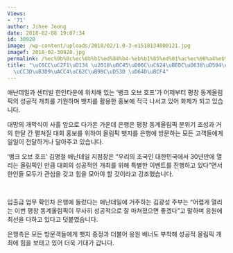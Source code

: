 ```yaml
---
Views:
- '71'
author: Jihee Jeong
date: 2018-02-08 19:07:34
id: 30920
image: /wp-content/uploads/2018/02/1.0-3-e1518134800121.jpg
imagef: 2018-02-30920.jpg
permalink: /%ec%9b%8c%ec%8b%b1%ed%84%b4-%eb%b1%85%ed%81%ac%ec%98%a4%eb%b8%8c%ed%98%b8%ed%94%84-%ed%8f%89%ec%b0%bd%eb%8f%99%ea%b3%84%ec%98%ac%eb%a6%bc%ed%94%bd-%ed%99%8d%eb%b3%b4/
title: "\uC6CC\uC2F1\uD134 \u2018\uBC45\uD06C\uC624\uBE0C\uD638\uD504\u2019, \uD3C9\
  \uCC3D\uB3D9\uACC4\uC62C\uB9BC\uD53D \uD64D\uBCF4"
---
```


애난데일과 센터빌 한인타운에 위치해 있는 ‘뱅크 오브 호프’가 어제부터 평창 동계올림픽의 성공적 개최를 기원하며 뱃지를 활용한 홍보에 적극 나서고 있어 화제가 되고 있습니다.

대망의 개막식이 사흘 앞으로 다가온 가운데 은행은 평창 동계올림픽 분위기 조성과 거의 한달 간 펼쳐질 대회 홍보를 위하여 올림픽 뱃지를 은행에 방문하는 모든 고객들에게 일일이 전달하거나 달아주고 있습니다.

‘뱅크 오브 호프’ 김명철 애난데일 지점장은 “우리의 조국인 대한민국에서 30년만에 열리는 올림픽인 만큼 대회의 성공적인 개최를 위해 특별한 이벤트를 진행하고 있다”면서 한인들 모두가 관심을 갖고 힘을 모아야 할 것이라고 강조했습니다.

&nbsp;

입출금 업무 확인차 은행에 들렀다는 애난데일에 거주하는 김광성 주부는 “어렵게 열리는 이번 평창 동계올림픽이 무사히 성공적으로 잘 마쳐졌으면 좋겠다”고 말하며 응원에 최선을 다하고 있다고 덧붙였습니다.

은행측은 모든 방문객들에게 뱃지 증정과 더불어 응원 배너도 부착해 성공적 올림픽 개최에 힘을 보태고 있어 더욱 기대가 갑니다.

&nbsp;

&nbsp;